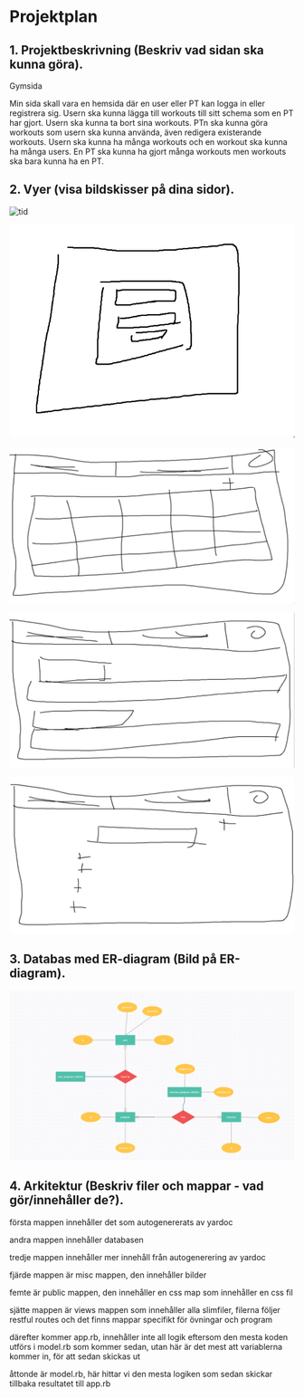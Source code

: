 # Projektplan

## 1. Projektbeskrivning (Beskriv vad sidan ska kunna göra).
Gymsida

Min sida skall vara en hemsida där en user eller PT kan logga in eller registrera sig. Usern ska kunna lägga till workouts till sitt schema som en PT har gjort. Usern ska kunna ta bort sina workouts. PTn ska kunna göra workouts som usern ska kunna använda, även redigera existerande workouts. Usern ska kunna ha många workouts och en workout ska kunna ha många users. En PT ska kunna ha gjort många workouts men workouts ska bara kunna ha en PT.
## 2. Vyer (visa bildskisser på dina sidor).

![tid](tid.png)

![loggain](loggain.png)

![schema](schema.png)

![program](program.png)

![skapa](skapa.png)

## 3. Databas med ER-diagram (Bild på ER-diagram).
![ER](ER.png)

## 4. Arkitektur (Beskriv filer och mappar - vad gör/innehåller de?).

första mappen innehåller det som autogenererats av yardoc

andra mappen innehåller databasen

tredje mappen innehåller mer innehåll från autogenerering av yardoc

fjärde mappen är misc mappen, den innehåller bilder

femte är public mappen, den innehåller en css map som innehåller en css fil

sjätte mappen är views mappen som innehåller alla slimfiler, filerna följer restful routes och det finns mappar specifikt för övningar och program

därefter kommer app.rb, innehåller inte all logik eftersom den mesta koden utförs i model.rb som kommer sedan, utan här är det mest att variablerna kommer in, för att sedan skickas ut

åttonde är model.rb, här hittar vi den mesta logiken som sedan skickar tillbaka resultatet till app.rb